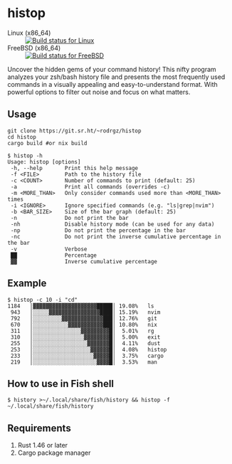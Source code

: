 # histop

<dl>
  <dt>Linux (x86_64)</dt><dd><a href="https://builds.sr.ht/~rodrgz/histop/commits/main/alpine.yml"><img src="https://builds.sr.ht/~rodrgz/histop/commits/main/alpine.yml.svg" alt="Build status for Linux" /></a></dd>
  <dt>FreeBSD (x86_64)</dt><dd><a href="https://builds.sr.ht/~rodrgz/histop/commits/main/freebsd.yml"><img src="https://builds.sr.ht/~rodrgz/histop/commits/main/freebsd.yml.svg" alt="Build status for FreeBSD" /></a></dd>
</dl>

Uncover the hidden gems of your command history! This nifty program analyzes your zsh/bash history file and presents the most frequently used commands in a visually appealing and easy-to-understand format. With powerful options to filter out noise and focus on what matters.

## Usage

```
git clone https://git.sr.ht/~rodrgz/histop
cd histop
cargo build #or nix build
```

```
$ histop -h 
Usage: histop [options]
 -h, --help       Print this help message
 -f <FILE>        Path to the history file
 -c <COUNT>       Number of commands to print (default: 25)
 -a               Print all commands (overrides -c)
 -m <MORE_THAN>   Only consider commands used more than <MORE_THAN> times
 -i <IGNORE>      Ignore specified commands (e.g. "ls|grep|nvim")
 -b <BAR_SIZE>    Size of the bar graph (default: 25)
 -n               Do not print the bar
 -nh              Disable history mode (can be used for any data)
 -np              Do not print the percentage in the bar
 -nc              Do not print the inverse cumulative percentage in the bar
 -v               Verbose
 ██               Percentage
 ▓▓               Inverse cumulative percentage
```

## Example

```
$ histop -c 10 -i "cd"
1184   │▓▓▓▓▓▓▓▓▓▓▓▓▓▓▓▓▓▓▓▓█████│ 19.08%   ls
 943   │░░░░░▓▓▓▓▓▓▓▓▓▓▓▓▓▓▓▓████│ 15.19%   nvim
 792   │░░░░░░░░░▓▓▓▓▓▓▓▓▓▓▓▓▓███│ 12.76%   git
 670   │░░░░░░░░░░░▓▓▓▓▓▓▓▓▓▓▓███│ 10.80%   nix
 311   │░░░░░░░░░░░░░░░▓▓▓▓▓▓▓▓▓█│  5.01%   rg
 310   │░░░░░░░░░░░░░░░░▓▓▓▓▓▓▓▓█│  5.00%   exit
 255   │░░░░░░░░░░░░░░░░░▓▓▓▓▓▓▓█│  4.11%   dust
 253   │░░░░░░░░░░░░░░░░░░▓▓▓▓▓▓█│  4.08%   histop
 233   │░░░░░░░░░░░░░░░░░░░▓▓▓▓▓█│  3.75%   cargo
 219   │░░░░░░░░░░░░░░░░░░░░▓▓▓▓█│  3.53%   man
```

## How to use in Fish shell
```
$ history >~/.local/share/fish/history && histop -f ~/.local/share/fish/history
```

## Requirements

1. Rust 1.46 or later
2. Cargo package manager
